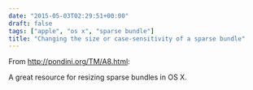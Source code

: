 ```yaml
---
date: "2015-05-03T02:29:51+00:00"
draft: false
tags: ["apple", "os x", "sparse bundle"]
title: "Changing the size or case-sensitivity of a sparse bundle"
---
```

From http://pondini.org/TM/A8.html:

A great resource for resizing sparse bundles in OS X.
